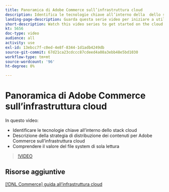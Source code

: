 ```yaml
---
title: Panoramica di Adobe Commerce sull’infrastruttura cloud
description: Identifica le tecnologie chiave all’interno della ​ dello stack cloud. Descrivi la strategia di distribuzione dei contenuti per Adobe Commerce. Comprendere il valore del file system di sola lettura.
landing-page-description: Guarda questa serie video per iniziare a utilizzare l’infrastruttura cloud utilizzata per la distribuzione e la gestione di Adobe Commerce.
short-description: Watch this video series to get started on the cloud infrastructure used for deploying and managing Adobe Commerce.
kt: 5656
doc-type: video
audience: all
activity: use
exl-id: 13ebcc7f-c0ed-4e8f-8344-1d1adb4249db
source-git-commit: 67d21ca23cdccc87cdeed4a08a3ebb48e5bd1030
workflow-type: tm+mt
source-wordcount: '96'
ht-degree: 0%

---
```


# Panoramica di Adobe Commerce sull’infrastruttura cloud

In questo video:

- Identificare le tecnologie chiave all’interno dello stack cloud &#x200B;
- Descrizione della strategia di distribuzione dei contenuti per Adobe Commerce sull’infrastruttura cloud
- Comprendere il valore del file system di sola lettura

>[!VIDEO](https://video.tv.adobe.com/v/35298?quality=12&learn=on)

## Risorse aggiuntive

[[!DNL Commerce] guida all’infrastruttura cloud](https://experienceleague.adobe.com/docs/commerce-cloud-service/user-guide/overview.html)
